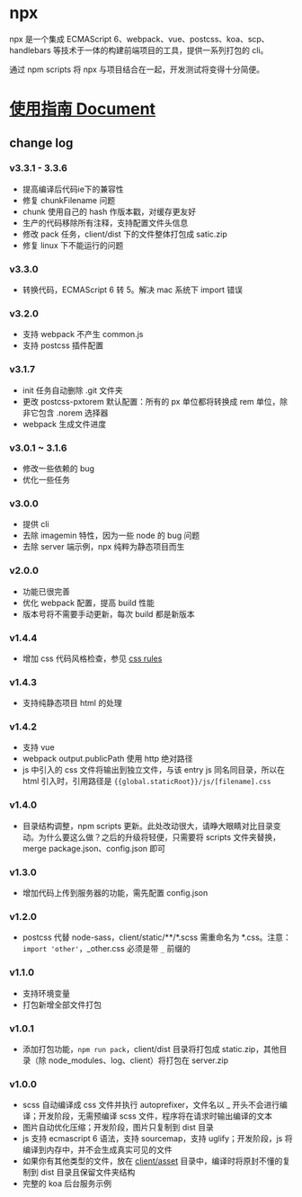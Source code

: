# npx

npx 是一个集成 ECMAScript 6、webpack、vue、postcss、koa、scp、handlebars 等技术于一体的构建前端项目的工具，提供一系列打包的 cli。

通过 npm scripts 将 npx 与项目结合在一起，开发测试将变得十分简便。

# [使用指南 Document](https://dnxbf321.gitbooks.io/npx/content/)

## change log

### v3.3.1 - 3.3.6
- 提高编译后代码ie下的兼容性
- 修复 chunkFilename 问题
- chunk 使用自己的 hash 作版本戳，对缓存更友好
- 生产的代码移除所有注释，支持配置文件头信息
- 修改 pack 任务，client/dist 下的文件整体打包成 satic.zip
- 修复 linux 下不能运行的问题

### v3.3.0
- 转换代码，ECMAScript 6 转 5。解决 mac 系统下 import 错误

### v3.2.0
- 支持 webpack 不产生 common.js
- 支持 postcss 插件配置

### v3.1.7
- init 任务自动删除 .git 文件夹
- 更改 postcss-pxtorem 默认配置：所有的 px 单位都将转换成 rem 单位，除非它包含 .norem 选择器
- webpack 生成文件进度

### v3.0.1 ~ 3.1.6
- 修改一些依赖的 bug
- 优化一些任务

### v3.0.0
- 提供 cli
- 去除 imagemin 特性，因为一些 node 的 bug 问题
- 去除 server 端示例，npx 纯粹为静态项目而生

### v2.0.0
- 功能已很完善
- 优化 webpack 配置，提高 build 性能
- 版本号将不需要手动更新，每次 build 都是新版本

### v1.4.4
- 增加 css 代码风格检查，参见 [css rules](https://github.com/stylelint/stylelint-config-standard#suggested-additions)

### v1.4.3
- 支持纯静态项目 html 的处理

### v1.4.2
- 支持 vue
- webpack output.publicPath 使用 http 绝对路径
- js 中引入的 css 文件将输出到独立文件，与该 entry js 同名同目录，所以在 html 引入时，引用路径是 `{{global.staticRoot}}/js/[filename].css`

### v1.4.0

- 目录结构调整，npm scripts 更新。此处改动很大，请睁大眼睛对比目录变动。为什么要这么做？之后的升级将轻便，只需要将 scripts 文件夹替换，merge package.json、config.json 即可

### v1.3.0

- 增加代码上传到服务器的功能，需先配置 config.json

### v1.2.0

- postcss 代替 node-sass，client/static/\*\*/\*.scss 需重命名为 \*.css。注意：`import 'other'`，_other.css 必须是带 `_` 前缀的

### v1.1.0

- 支持环境变量
- 打包新增全部文件打包

### v1.0.1

- 添加打包功能，`npm run pack`，client/dist 目录将打包成 static.zip，其他目录（除 node_modules、log、client）将打包在 server.zip

### v1.0.0

- scss 自动编译成 css 文件并执行 autoprefixer，文件名以 _ 开头不会进行编译；开发阶段，无需预编译 scss 文件，程序将在请求时输出编译的文本
- 图片自动优化压缩；开发阶段，图片只复制到 dist 目录
- js 支持 ecmascript 6 语法，支持 sourcemap，支持 uglify；开发阶段，js 将编译到内存中，并不会生成真实可见的文件
- 如果你有其他类型的文件，放在 [client/asset](https://github.com/dnxbf321/node-project-template/blob/master/client/asset) 目录中，编译时将原封不懂的复制到 dist 目录且保留文件夹结构
- 完整的 koa 后台服务示例
